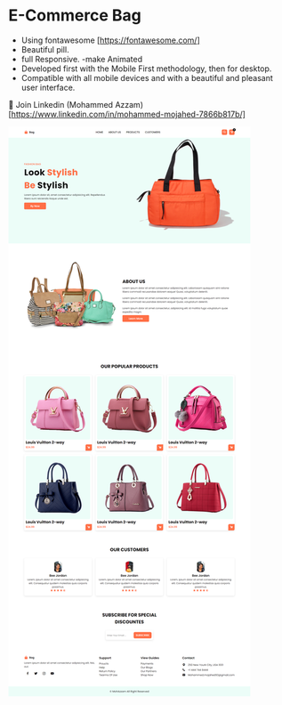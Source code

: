 # E-Commerce Bag

- Using fontawesome [https://fontawesome.com/]
- Beautiful pill.
- full Responsive.
-make Animated
- Developed first with the Mobile First methodology, then for desktop.
- Compatible with all mobile devices and with a beautiful and pleasant user interface.

💙 Join Linkedin (Mohammed Azzam) [https://www.linkedin.com/in/mohammed-mojahed-7866b817b/]

![preview img](/preview.png)
